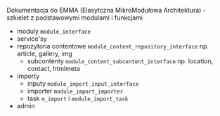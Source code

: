 Dokumentacja do EMMA (Elasytczna MikroModułowa Architektura) - szkielet z podstawowymi modulami i funkcjami

- moduly `module_interface`
- service'sy
- repozytoria contentowe `module_content_repository_interface` np. article, gallery, img
  - subcontenty `module_content_subcontent_interface` np. location, contact, htmlmeta
- importy
  - inputy `module_import_input_interface`
  - importer `module_import_importer`
  - task `m_import` i `module_import_task`
- admin